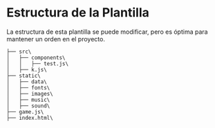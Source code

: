 # Estructura de la Plantilla

La estructura de esta plantilla se puede modificar, pero es óptima para mantener un orden en el proyecto.

```
├── src\
│   ├── components\
│   │   ├── test.js\
│   ├── k.js\
├── static\
│   ├── data\
│   ├── fonts\
│   ├── images\
│   ├── music\
│   ├── sound\
├── game.js\
├── index.html\
```
